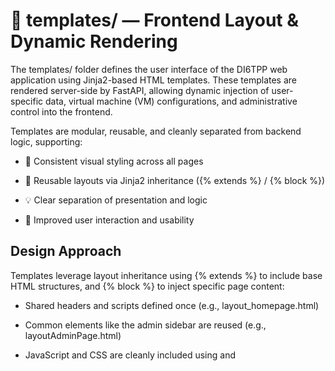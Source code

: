 # 📁 templates/ — Frontend Layout & Dynamic Rendering

The templates/ folder defines the user interface of the DI6TPP web application using Jinja2-based HTML templates. These templates are rendered server-side by FastAPI, allowing dynamic injection of user-specific data, virtual machine (VM) configurations, and administrative control into the frontend.

Templates are modular, reusable, and cleanly separated from backend logic, supporting:

  - 🎨 Consistent visual styling across all pages

  - 🧩 Reusable layouts via Jinja2 inheritance ({% extends %} / {% block %})

  - 💡 Clear separation of presentation and logic

  - 👤 Improved user interaction and usability


## Design Approach

Templates leverage layout inheritance using {% extends %} to include base HTML structures, and {% block %} to inject specific page content:

  - Shared headers and scripts defined once (e.g., layout_homepage.html)

  - Common elements like the admin sidebar are reused (e.g., layoutAdminPage.html)

  - JavaScript and CSS are cleanly included using <link> and <script> tags

This approach avoids repetition and simplifies future UI updates.

--- 

## Page Overview

### 🔒 login.html (/login)

  Login Form page to enter the webapp which will be useful to have acess to restrict pages

  Validates input fields and displays error messages via <span> tags

  Uses its own layout and dedicated login stylesheet

---

### 🏠 index.html (/)

  Main dashboard displaying all registered VMs  

  Includes action buttons (modify/remove) per VM

  Includes a text "No VMs" if that user never created a VM

---

### 🛠️ createvm.html (/createvm)

    Comprehensive form to deploy VMs

    Includes hidden advanced fields toggled by button which makes user interaction easier

    Drop-down lists for some fields to control user input and also improves usability for the user

    Supports personalized configuration of:
      IP, CIDR, gateway, template, Disks, CPUs, RAM and bridge interface

    Optional volumes and storage paths

---

### ✏️ modify_vm.html (/modify_vm/vm_id)

Placeholder for VM editing capabilities (WIP)

---


## Admin Panel: adminPage/

All admin views share the layoutAdminPage.html, which contains:

Sidebar with links to:

  - User creation

  - All users

  - Token management

  - Logs (WIP)

  - Home redirection

Injected {% block content %} area for unique page content

Pages using this layout:

### create_user.html

  Allows administrators to register new user accounts

  Input fields:

  username: validated for minimum length and allowed characters

  password: validated for uppercase and alphanumeric rules

  role: select dropdown (admin/editor/viewer)

  Displays inline error messages beside each field via <span> elements to ensure that the data is in the correct format

  Connected to the addUser() function in adminscript.js which submits the form via JavaScript (static folder for more info)

### all_users.html

  Displays the title "Manage Users"

  Injects dynamic content into #userList using JavaScript

  Designed to show a list of all users fetched from the backend

  Lays the foundation for future features like edit/delete actions

### all_token_keys.html

  Renders a list of Proxmox credentials passed by the backend

  Each entry includes:

    Proxmox API user (credential info)

    A remove button linking to a deletion endpoint

    Fallback message shown if no credentials are present

    Ideal for administrators to verify and manage all token pairs

## token_keys.html

Form used to register or update Proxmox tokens. but mainly to add API secret key because that field it is not automated

Input fields include:

token_id: identifier of the Proxmox token

proxmox_user: name of the associated user

token_key: secret key (entered securely as password)

Connected to the token_keys() function via JavaScript

Each field includes inline error validation via <span> messages


## attacks/

### attacks.html

Provides a basic UI to initiate attacks between attacker and target VMs

Input fields for attacker IP, target IP, and attack type

Future improvements include dropdowns with existing VM IPs and attack presets and also a page to display all the possible attacks


### ⚠️ error_page.html 

Dynamically rendered error messages from exceptions

Displays status code and detailed description which is easier to report possible problems to the admins and also to stay everything presentable for users


## Shared Layouts

### layout_homepage.html

Used by most general user views (index, create VM, error page)

Includes:

  Header with logo and user greeting

  Content area defined by {% block content %}

  Linked CSS: /static/css/style.css

  JS: /static/js/scripts.js

### layoutAdminPage.html

Used by all admin dashboard templates

Features:

  Sidebar menu with navigation links

  Clean content area for each admin action

  CSS: /static/css/admin_style.css

  JS: /static/js/adminscript.js


## Why templates/ folder Matters

  - Brings interactivity and visual structure to the application

  - Allows backend-driven rendering using Jinja2 templating engine

  - Enables clean separation of backend logic and UI concerns

  - Supports multilingual and dynamic content injection

  - Easily extended with new views and layouts